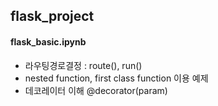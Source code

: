 ## flask_project

#### flask_basic.ipynb
- 라우팅경로결정 : route(), run()
- nested function, first class function 이용 예제
- 데코레이터 이해 @decorator(param)
